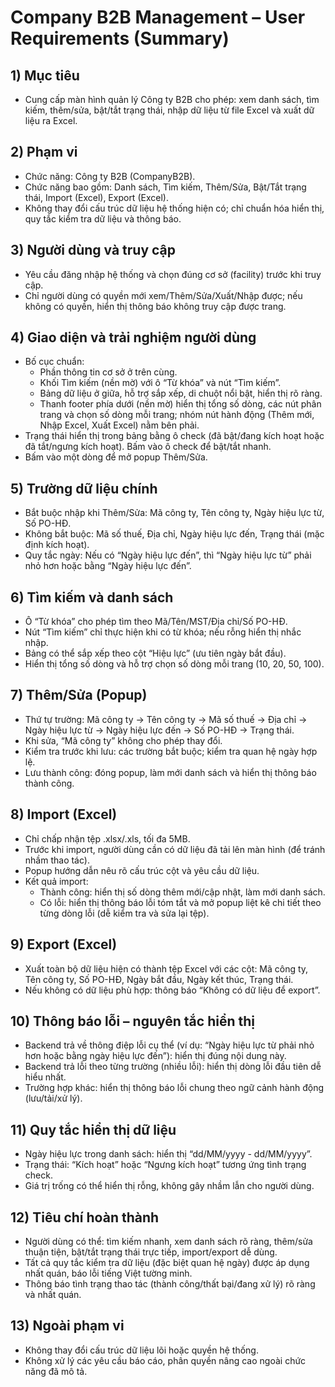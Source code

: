 # Company B2B Management – User Requirements (Summary)

## 1) Mục tiêu
- Cung cấp màn hình quản lý Công ty B2B cho phép: xem danh sách, tìm kiếm, thêm/sửa, bật/tắt trạng thái, nhập dữ liệu từ file Excel và xuất dữ liệu ra Excel.

## 2) Phạm vi
- Chức năng: Công ty B2B (CompanyB2B).
- Chức năng bao gồm: Danh sách, Tìm kiếm, Thêm/Sửa, Bật/Tắt trạng thái, Import (Excel), Export (Excel).
- Không thay đổi cấu trúc dữ liệu hệ thống hiện có; chỉ chuẩn hóa hiển thị, quy tắc kiểm tra dữ liệu và thông báo.

## 3) Người dùng và truy cập
- Yêu cầu đăng nhập hệ thống và chọn đúng cơ sở (facility) trước khi truy cập.
- Chỉ người dùng có quyền mới xem/Thêm/Sửa/Xuất/Nhập được; nếu không có quyền, hiển thị thông báo không truy cập được trang.

## 4) Giao diện và trải nghiệm người dùng
- Bố cục chuẩn:
  - Phần thông tin cơ sở ở trên cùng.
  - Khối Tìm kiếm (nền mờ) với ô “Từ khóa” và nút “Tìm kiếm”.
  - Bảng dữ liệu ở giữa, hỗ trợ sắp xếp, di chuột nổi bật, hiển thị rõ ràng.
  - Thanh footer phía dưới (nền mờ) hiển thị tổng số dòng, các nút phân trang và chọn số dòng mỗi trang; nhóm nút hành động (Thêm mới, Nhập Excel, Xuất Excel) nằm bên phải.
- Trạng thái hiển thị trong bảng bằng ô check (đã bật/đang kích hoạt hoặc đã tắt/ngưng kích hoạt). Bấm vào ô check để bật/tắt nhanh.
- Bấm vào một dòng để mở popup Thêm/Sửa.

## 5) Trường dữ liệu chính
- Bắt buộc nhập khi Thêm/Sửa: Mã công ty, Tên công ty, Ngày hiệu lực từ, Số PO-HĐ.
- Không bắt buộc: Mã số thuế, Địa chỉ, Ngày hiệu lực đến, Trạng thái (mặc định kích hoạt).
- Quy tắc ngày: Nếu có “Ngày hiệu lực đến”, thì “Ngày hiệu lực từ” phải nhỏ hơn hoặc bằng “Ngày hiệu lực đến”.

## 6) Tìm kiếm và danh sách
- Ô “Từ khóa” cho phép tìm theo Mã/Tên/MST/Địa chỉ/Số PO-HĐ.
- Nút “Tìm kiếm” chỉ thực hiện khi có từ khóa; nếu rỗng hiển thị nhắc nhập.
- Bảng có thể sắp xếp theo cột “Hiệu lực” (ưu tiên ngày bắt đầu).
- Hiển thị tổng số dòng và hỗ trợ chọn số dòng mỗi trang (10, 20, 50, 100).

## 7) Thêm/Sửa (Popup)
- Thứ tự trường: Mã công ty → Tên công ty → Mã số thuế → Địa chỉ → Ngày hiệu lực từ → Ngày hiệu lực đến → Số PO-HĐ → Trạng thái.
- Khi sửa, “Mã công ty” không cho phép thay đổi.
- Kiểm tra trước khi lưu: các trường bắt buộc; kiểm tra quan hệ ngày hợp lệ.
- Lưu thành công: đóng popup, làm mới danh sách và hiển thị thông báo thành công.

## 8) Import (Excel)
- Chỉ chấp nhận tệp .xlsx/.xls, tối đa 5MB.
- Trước khi import, người dùng cần có dữ liệu đã tải lên màn hình (để tránh nhầm thao tác).
- Popup hướng dẫn nêu rõ cấu trúc cột và yêu cầu dữ liệu.
- Kết quả import:
  - Thành công: hiển thị số dòng thêm mới/cập nhật, làm mới danh sách.
  - Có lỗi: hiển thị thông báo lỗi tóm tắt và mở popup liệt kê chi tiết theo từng dòng lỗi (dễ kiểm tra và sửa lại tệp).

## 9) Export (Excel)
- Xuất toàn bộ dữ liệu hiện có thành tệp Excel với các cột: Mã công ty, Tên công ty, Số PO-HĐ, Ngày bắt đầu, Ngày kết thúc, Trạng thái.
- Nếu không có dữ liệu phù hợp: thông báo “Không có dữ liệu để export”.

## 10) Thông báo lỗi – nguyên tắc hiển thị
- Backend trả về thông điệp lỗi cụ thể (ví dụ: “Ngày hiệu lực từ phải nhỏ hơn hoặc bằng ngày hiệu lực đến”): hiển thị đúng nội dung này.
- Backend trả lỗi theo từng trường (nhiều lỗi): hiển thị dòng lỗi đầu tiên dễ hiểu nhất.
- Trường hợp khác: hiển thị thông báo lỗi chung theo ngữ cảnh hành động (lưu/tải/xử lý).

## 11) Quy tắc hiển thị dữ liệu
- Ngày hiệu lực trong danh sách: hiển thị “dd/MM/yyyy - dd/MM/yyyy”.
- Trạng thái: “Kích hoạt” hoặc “Ngưng kích hoạt” tương ứng tình trạng check.
- Giá trị trống có thể hiển thị rỗng, không gây nhầm lẫn cho người dùng.

## 12) Tiêu chí hoàn thành
- Người dùng có thể: tìm kiếm nhanh, xem danh sách rõ ràng, thêm/sửa thuận tiện, bật/tắt trạng thái trực tiếp, import/export dễ dùng.
- Tất cả quy tắc kiểm tra dữ liệu (đặc biệt quan hệ ngày) được áp dụng nhất quán, báo lỗi tiếng Việt tường minh.
- Thông báo tình trạng thao tác (thành công/thất bại/đang xử lý) rõ ràng và nhất quán.

## 13) Ngoài phạm vi
- Không thay đổi cấu trúc dữ liệu lõi hoặc quyền hệ thống.
- Không xử lý các yêu cầu báo cáo, phân quyền nâng cao ngoài chức năng đã mô tả.


